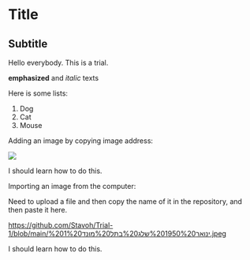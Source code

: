 # Title

## Subtitle

Hello everybody. This is a trial.

**emphasized** and _italic_ texts

Here is some lists:

1. Dog
2. Cat
3. Mouse

Adding an image by copying image address:

![](https://i.natgeofe.com/n/7bd4e32f-9caf-4f2f-96f9-aa456d99896f/MM10120_230829_14318.jpg?w=2880&h=1920)

I should learn how to do this.

Importing an image from the computer:

Need to upload a file and then copy the name of it in the repository, and then paste it here.

https://github.com/Stavoh/Trial-1/blob/main/ינואר%201950%20שלג%20בתל%20מונד%201%20.jpeg

I should learn how to do this.

